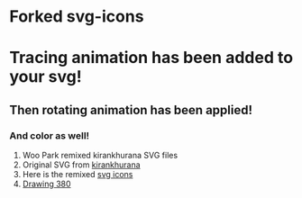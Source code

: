 # Forked svg-icons

# Tracing animation has been added to your svg!
## Then rotating animation has been applied!
### And color as well!


1. Woo Park remixed kirankhurana SVG files
2. Original SVG from [kirankhurana](https://github.com/kirankhurana/svg-icons.git)
3. Here is the remixed [svg icons](https://github.com/woo-park/svg-icons.git)
4. [Drawing 380](http://i6.cims.nyu.edu/~wp503/380/index.html)
